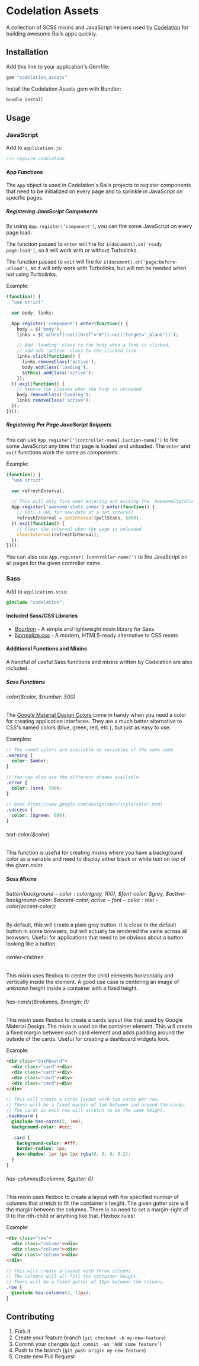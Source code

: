 # Codelation Assets

A collection of SCSS mixins and JavaScript helpers used by
[Codelation](https://codelation.com) for building awesome Rails apps quickly.

## Installation

Add this line to your application's Gemfile:

```ruby
gem "codelation_assets"
```

Install the Codelation Assets gem with Bundler:

```bash
bundle install
```

## Usage

### JavaScript

Add to `application.js`:

```javascript
//= require codelation
```

#### App Functions

The `App` object is used in Codelation's Rails projects to register components that
need to be initialized on every page and to sprinkle in JavaScript on specific pages.

##### Registering JavaScript Components

By using `App.register('component')`, you can fire some JavaScript on every page load.

The function passed to `enter` will fire for `$(document).on('ready page:load')`, so
it will work with or without Turbolinks.

The function passed to `exit` will fire for `$(document).on('page:before-unload')`,
so it will only work with Turbolinks, but will not be needed when not using Turbolinks.

Example:

```javascript
(function() {
  "use strict"

  var body, links;

  App.register('component').enter(function() {
    body = $('body');
    links = $('a[href]:not([href^="#"]):not([target="_blank"])');

    // Add 'loading' class to the body when a link is clicked,
    // add add 'active' class to the clicked link.
    links.click(function() {
      links.removeClass('active');
      body.addClass('loading');
      $(this).addClass('active');
    });
  }).exit(function() {
    // Remove the classes when the body is unloaded
    body.removeClass('loading');
    links.removeClass('active');
  });
})();
```

##### Registering Per Page JavaScript Snippets

You can use `App.register('[controller-name].[action-name]')` to fire some JavaScript any time
that page is loaded and unloaded. The `enter` and `exit` functions work the same as components.

Example:

```javascript
(function() {
  "use strict"

  var refreshInterval;

  // This will only fire when entering and exiting the `AwesomeStatsController#index` page.
  App.register('awesome-stats.index').enter(function() {
    // Poll a URL for new data at a set interval
    refreshInterval = setInterval(pollStats, 5000);
  }).exit(function() {
    // Clear the interval when the page is unloaded
    clearInterval(refreshInterval);
  });
})();
```

You can also use `App.register('[controller-name]')` to fire JavaScript on all pages
for the given controller name.

### Sass

Add to `application.scss`:

```scss
@include "codelation";
```

#### Included Sass/CSS Libraries

- [Bourbon](http://bourbon.io) - A simple and lightweight mixin library for Sass.
- [Normalize.css](https://necolas.github.io/normalize.css/) - A modern, HTML5-ready alternative to CSS resets

#### Additional Functions and Mixins

A handful of useful Sass functions and mixins written by Codelation are also included.

##### Sass Functions

###### color($color, $number: 500)

The [Google Material Design Colors](https://www.google.com/design/spec/style/color.html) come in handy when you
need a color for creating application interfaces. They are a much better alternative to CSS's named colors
(blue, green, red, etc.), but just as easy to use.

Examples:

```scss
// The named colors are available as variables of the same name
.warning {
  color: $amber;
}

// You can also use the different shades available
.error {
  color: ($red, 700);
}

// @see https://www.google.com/design/spec/style/color.html
.success {
  color: ($green, 600);
}
```

###### text-color($color)

This function is useful for creating mixins where you have a background color as a variable
and need to display either black or white text on top of the given color.

##### Sass Mixins

###### button($background-color: color($grey, 100), $font-color: $grey, $active-background-color: $accent-color, $active-font-color: text-color($accent-color))

By default, this will create a plain grey button. It is close to the default button in some browsers, but will
actually be rendered the same across all browsers. Useful for applications that need to be obvious about
a button looking like a button.

###### center-children

This mixin uses flexbox to center the child elements horizontally and vertically inside the element.
A good use case is centering an image of unknown height inside a container with a fixed height.

###### has-cards($columns, $margin: 0)

This mixin uses flexbox to create a cards layout like that used by Google Material Design. The
mixin is used on the container element. This will create a fixed margin between each card element
and adds padding around the outside of the cards. Useful for creating a dashboard widgets look.

Example:

```html
<div class="dashboard">
  <div class="card"><div>
  <div class="card"><div>
  <div class="card"><div>
  <div class="card"><div>
</div>
```

```scss
// This will create a cards layout with two cards per row.
// There will be a fixed margin of 1em between and around the cards.
// The cards in each row will stretch to be the same height.
.dashboard {
  @include has-cards(2, 1em);
  background-color: #ccc;

  .card {
    background-color: #fff;
    border-radius: 2px;
    box-shadow: 1px 1px 2px rgba(0, 0, 0, 0.2);
  }
}
```

###### has-columns($columns, $gutter: 0)

This mixin uses flexbox to create a layout with the specified number of columns
that stretch to fill the container's height. The given gutter size will the margin
between the columns. There is no need to set a margin-right of 0 to the nth-child
or anything like that. Flexbox rules!

Example:

```html
<div class="row">
  <div class="column"><div>
  <div class="column"><div>
  <div class="column"><div>
</div>
```

```scss
// This will create a layout with three columns.
// The columns will all fill the container height.
// There will be a fixed gutter of 12px between the columns.
.row {
  @include has-columns(3, 12px);
}
```

## Contributing

1. Fork it
2. Create your feature branch (`git checkout -b my-new-feature`)
3. Commit your changes (`git commit -am 'Add some feature'`)
4. Push to the branch (`git push origin my-new-feature`)
5. Create new Pull Request
